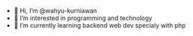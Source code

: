 - 👋 Hi, I’m @wahyu-kurniawan
- 👀 I’m interested in programming and technology
- 🌱 I’m currently learning backend web dev specialy with php

<!---
wahyu-kurniawan/wahyu-kurniawan is a ✨ special ✨ repository because its `README.md` (this file) appears on your GitHub profile.
You can click the Preview link to take a look at your changes.
--->
